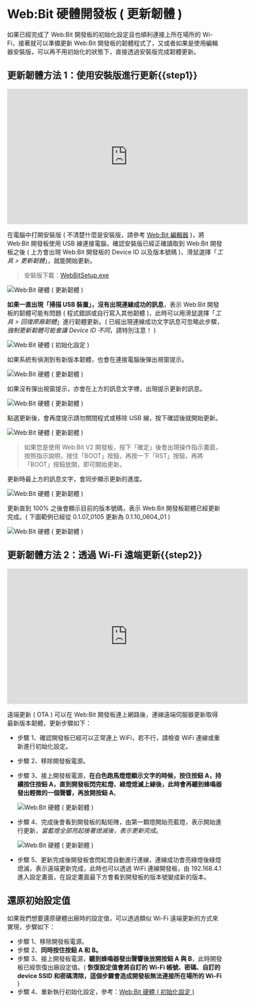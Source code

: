 # Web:Bit 硬體開發板 ( 更新韌體 )

如果已經完成了 Web:Bit 開發板的初始化設定且也順利連接上所在場所的 Wi-Fi，接著就可以準備更新 Web:Bit 開發板的韌體程式了，又或者如果是使用編輯器安裝版，可以再不用初始化的狀態下，直接透過安裝版完成韌體更新。

## 更新韌體方法 1：使用安裝版進行更新{{step1}}

<iframe width="560" height="315" src="https://www.youtube.com/embed/214xij27_78?start=72" title="YouTube video player" frameborder="0" allow="accelerometer; autoplay; clipboard-write; encrypted-media; gyroscope; picture-in-picture" allowfullscreen></iframe> 

在電腦中打開安裝版 ( 不清楚什麼是安裝版，請參考 [Web:Bit 編輯器](../index.html#software) )，將 Web:Bit 開發板使用 USB 線連接電腦，確認安裝版已經正確讀取到 Web:Bit 開發板之後 ( 上方會出現 Web:Bit 開發板的 Device ID 以及版本號碼 )，滑鼠選擇「*工具 > 更新韌體*」，就能開始更新。

> 安裝版下載：[WebBitSetup.exe](https://ota.webduino.io/WebBitInstaller/WebBitSetup.exe#_blank)

![Web:Bit 硬體 ( 更新韌體 )](../../../../media/zh-tw/education/info/ota-01.jpg)

**如果一直出現「掃描 USB 裝置」，沒有出現連線成功的訊息**，表示 Web:Bit 開發板的韌體可能有問題 ( 程式錯誤或自行寫入其他韌體 )，此時可以用滑鼠選擇「*工具 > 回復原廠韌體*」進行韌體更新。( 已經出現連線成功文字訊息可忽略此步驟，*強制更新韌體可能會讓 Device ID 不同*，請特別注意！ )

![Web:Bit 硬體 ( 初始化設定 )](../../../../media/zh-tw/education/info/setup-02-2.jpg)

如果系統有偵測到有新版本韌體，也會在連接電腦後彈出視窗提示。

![Web:Bit 硬體 ( 更新韌體 )](../../../../media/zh-tw/education/info/ota-02.jpg)

如果沒有彈出視窗提示，亦會在上方的訊息文字裡，出現提示更新的訊息。

![Web:Bit 硬體 ( 更新韌體 )](../../../../media/zh-tw/education/info/ota-04.jpg)

點選更新後，會再度提示請勿關閉程式或移除 USB 線，按下確認後就開始更新。

![Web:Bit 硬體 ( 更新韌體 )](../../../../media/zh-tw/education/info/ota-03.jpg)

> 如果您是使用 Web:Bit V2 開發板，按下「確定」後會出現操作指示畫面，按照指示說明，按住「BOOT」按鈕，再按一下「RST」按鈕，再將「BOOT」按鈕放開，即可開始更新。

更新時最上方的訊息文字，會同步顯示更新的進度。

![Web:Bit 硬體 ( 更新韌體 )](../../../../media/zh-tw/education/info/ota-05.jpg)

更新直到 100% 之後會顯示目前的版本號碼，表示 Web:Bit 開發板韌體已經更新完成。( 下圖範例已經從 0.1.07_0105 更新為 0.1.10_0604_01 )

![Web:Bit 硬體 ( 更新韌體 )](../../../../media/zh-tw/education/info/ota-06.jpg)

## 更新韌體方法 2：透過 Wi-Fi 遠端更新{{step2}}

<iframe width="560" height="315" src="https://www.youtube.com/embed/jRaZllkLE2g?start=89" title="YouTube video player" frameborder="0" allow="accelerometer; autoplay; clipboard-write; encrypted-media; gyroscope; picture-in-picture" allowfullscreen></iframe>

遠端更新 ( OTA ) 可以在 Web:Bit 開發板連上網路後，連線遠端伺服器更新取得最新版本韌體，更新步驟如下：

- 步驟 1、確認開發板已經可以正常連上 WiFi，若不行，請檢查 WiFi 連線或重新進行初始化設定。
- 步驟 2、移除開發板電源。
- 步驟 3、接上開發板電源，**在白色跑馬燈燈顯示文字的時候，按住按鈕 A，持續按住按鈕 A，直到開發板閃完紅燈、綠燈熄滅上線後，此時會再聽到蜂鳴器發出輕微的一個聲響，再放開按鈕 A**。

  ![Web:Bit 硬體 ( 更新韌體 )](../../../../media/zh-tw/education/info/ota-06.gif)

- 步驟 4、完成後會看到開發板的點矩陣，由第一顆燈開始亮藍燈，表示開始進行更新，*當藍燈全部亮起接著熄滅後，表示更新完成*。

  ![Web:Bit 硬體 ( 更新韌體 )](../../../../media/zh-tw/education/info/ota-07.gif)

- 步驟 5、更新完成後開發板會閃紅燈自動進行連線，連線成功會亮綠燈後綠燈熄滅，表示遠端更新完成，此時也可以透過 WiFi 連線開發板，由 192.168.4.1 進入設定畫面，在設定畫面最下方會看到開發板的版本號變成新的版本。

## 還原初始設定值

如果我們想要還原硬體出廠時的設定值，可以透過類似 Wi-Fi 遠端更新的方式來實現，步驟如下：

- 步驟 1、移除開發板電源。
- 步驟 2、**同時按住按鈕 A 和 B。**
- 步驟 3、接上開發板電源，**聽到蜂鳴器發出聲響後放開按鈕 A 與 B**，此時開發板已經恢復出廠設定值。( **恢復設定值會將自訂的 Wi-Fi 帳號、密碼、自訂的 device SSID 和密碼清除，這個步驟會造成開發板無法連接所在場所的 Wi-Fi** )
- 步驟 4、重新執行初始化設定，參考：[Web:Bit 硬體 ( 初始化設定 )](setup.html)
